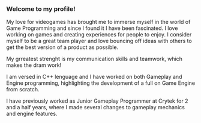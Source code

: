 ### Welcome to my profile!

My love for videogames has brought me to immerse myself in the world of Game Programming and since I found it I have been fascinated. 
I love working on games and creating experiences for people to enjoy.
I consider myself to be a great team player and love bouncing off ideas with others to get the best version of a product as possible.

My grreatest strenght is my communication skills and teamwork, which makes the dram work!

I am versed in C++ lenguage and I have worked on both Gameplay and Engine programming, highlighting the development of a full on Game Engine from scratch.

I have previously worked as Junior Gameplay Programmer at Crytek for 2 and a half years, where I made several changes to gameplay mechanics and engine features.

<!--
**paupedra/paupedra** is a ✨ _special_ ✨ repository because its `README.md` (this file) appears on your GitHub profile.

Here are some ideas to get you started:

- 🔭 I’m currently working on ...
- 🌱 I’m currently learning ...
- 👯 I’m looking to collaborate on ...
- 🤔 I’m looking for help with ...
- 💬 Ask me about ...
- 📫 How to reach me: ...
- 😄 Pronouns: ...
- ⚡ Fun fact: ...
-->
